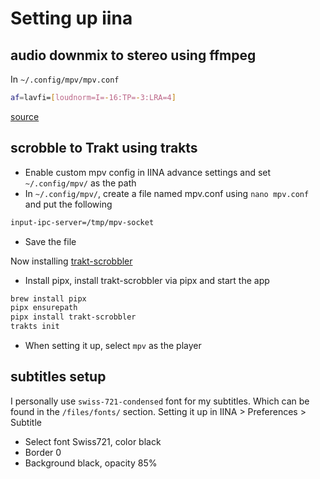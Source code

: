 # Setting up iina

## audio downmix to stereo using ffmpeg
In `~/.config/mpv/mpv.conf`
```bash
af=lavfi=[loudnorm=I=-16:TP=-3:LRA=4]
```
[source](https://github.com/mpv-player/mpv/issues/6563#issuecomment-473523126)

## scrobble to Trakt using trakts

- Enable custom mpv config in IINA advance settings and set `~/.config/mpv/` as the path
- In `~/.config/mpv/`, create a file named mpv.conf using `nano mpv.conf` and put the following

```bash
input-ipc-server=/tmp/mpv-socket
```

- Save the file

Now installing [trakt-scrobbler](https://github.com/iamkroot/trakt-scrobbler)

- Install pipx, install trakt-scrobbler via pipx and start the app

```bash
brew install pipx
pipx ensurepath
pipx install trakt-scrobbler
trakts init
```

- When setting it up, select `mpv` as the player

## subtitles setup

I personally use ``swiss-721-condensed`` font for my subtitles. Which can be found in the `/files/fonts/` section. Setting it up in IINA > Preferences > Subtitle

- Select font Swiss721, color black
- Border 0
- Background black, opacity 85%
